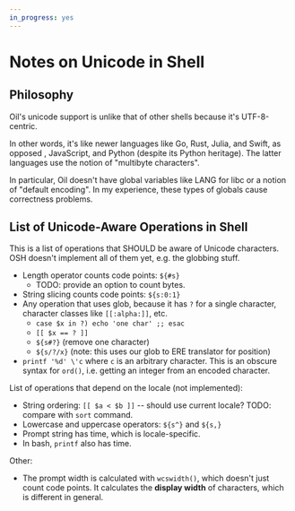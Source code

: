 ```yaml
---
in_progress: yes
---
```


Notes on Unicode in Shell
=========================

<div id="toc">
</div>

## Philosophy

Oil's unicode support is unlike that of other shells because it's
UTF-8-centric.

In other words, it's like newer languages like Go, Rust, Julia, and Swift, as opposed
, JavaScript, and Python (despite its Python heritage).  The latter languages
use the notion of "multibyte characters".

In particular, Oil doesn't have global variables like LANG for libc or a notion
of "default encoding".  In my experience, these types of globals cause
correctness problems.

## List of Unicode-Aware Operations in Shell

This is a list of operations that SHOULD be aware of Unicode characters.  OSH
doesn't implement all of them yet, e.g. the globbing stuff.

- Length operator counts code points: `${#s}`
  - TODO: provide an option to count bytes.
- String slicing counts code points: `${s:0:1}`
- Any operation that uses glob, because it has `?` for a single character,
  character classes like `[[:alpha:]]`, etc.
  - `case $x in ?) echo 'one char' ;; esac`
  - `[[ $x == ? ]]`
  - `${s#?}` (remove one character)
  - `${s/?/x}` (note: this uses our glob to ERE translator for position)
- `printf '%d' \'c` where `c` is an arbitrary character.  This is an obscure
  syntax for `ord()`, i.e. getting an integer from an encoded character.

List of operations that depend on the locale (not implemented):

- String ordering: `[[ $a < $b ]]` -- should use current locale?  TODO: compare
  with `sort` command.
- Lowercase and uppercase operators: `${s^}` and `${s,}`
- Prompt string has time, which is locale-specific.
- In bash, `printf` also has time.

Other:

- The prompt width is calculated with `wcswidth()`, which doesn't just count
  code points.  It calculates the **display width** of characters, which is
  different in general.
